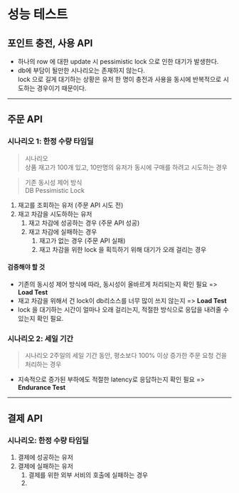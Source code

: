 # 성능 테스트

## 포인트 충전, 사용 API

- 하나의 row 에 대한 update 시 pessimistic lock 으로 인한 대기가 발생한다.
- db에 부담이 될만한 시나리오는 존재하지 않는다.   
  lock 으로 길게 대기하는 상황은 유저 한 명이 충전과 사용을 동시에 반복적으로 시도하는 경우이기 때문이다.

---

## 주문 API

### 시나리오 1: 한정 수량 타임딜

> 시나리오  
> 상품 재고가 100개 있고, 10만명의 유저가 동시에 구매를 하려고 시도하는 경우

> 기존 동시성 제어 방식  
> DB Pessimistic Lock

1. 재고를 조회하는 유저 (주문 API 시도 전)
2. 재고 차감을 시도하하는 유저
    1. 재고 차감에 성공하는 경우 (주문 API 성공)
    2. 재고 차감에 실패하는 경우
        1. 재고가 없는 경우 (주문 API 실패)
        2. 재고 차감을 위한 lock 을 획득하기 위해 대기가 오래 걸리는 경우

#### 검증해야 할 것

- 기존의 동시성 제어 방식에 따라, 동시성이 올바르게 처리되는지 확인 필요 => **Load Test**
- 재고 차감을 위해서 건 lock이 db리소스를 너무 많이 쓰지 않는지 => **Load Test**
- lock 을 대기하는 시간이 얼마나 오래 걸리는지, 적절한 방식으로 응답을 내려줄 수 있는지 확인 필요.

### 시나리오 2: 세일 기간

> 시나리오
> 2주일의 세일 기간 동안, 평소보다 100% 이상 증가한 주문 요청 건을 처리하는 경우

- 지속적으로 증가된 부하에도 적절한 latency로 응답하는지 확인 필요 => **Endurance Test**

---

## 결제 API

### 시나리오: 한정 수량 타임딜

1. 결제에 성공하는 유저
2. 결제에 실패하는 유저
    1. 결제를 위한 외부 서비의 호출에 실패하는 경우
    2.
